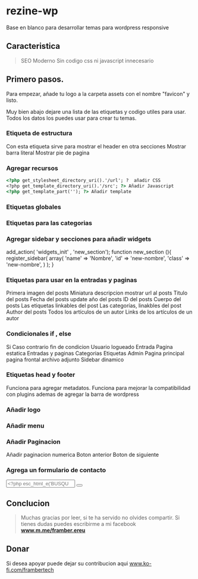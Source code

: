 # rezine-wp
Base en blanco para desarrollar temas para wordpress responsive
## Caracteristica

> SEO Moderno
> Sin codigo css ni javascript innecesario

## Primero pasos.

Para empezar, añade tu logo a la carpeta assets con el nombre "favicon" y listo.

Muy bien abajo dejare una lista de las etiquetas y codigo utiles para usar. Todos
los datos los puedes usar para crear tu temas.

### Etiqueta de estructura

<?php get_header(); ?> Con esta etiqueta sirve para mostrar el header en otra secciones
<?php get_sidebar(); ?> Mostrar barra literal
<?php get_footer(); ?> Mostrar pie de pagina

### Agregar recursos
```html
<?php get_stylesheet_directory_uri().'/url'; ?  añadir CSS
<?php get_template_directory_uri().'/src'; ?> Añadir Javascript
<?php get_template_part(''); ?> Añadir template
```

### Etiquetas globales

<?php echo esc_url(home_url('/'));?><!-- Url home -->
<?php echo get_option('home'); ?> <!-- url -->
<?php bloginfo( 'name' ); ?><!-- Name blog -->

### Etiquetas para las categorias

<?php single_cat_title(); ?> <!-- titulo de categorias -->
<?php echo category_description(); ?> <!-- descripcion -->

### Agregar sidebar y secciones para añadir widgets

add_action( 'widgets_init' , 'new_section');
function new_section (){
	register_sidebar( array(
    'name' => 'Nombre',
    'id' => 'new-nombre',
    'class' => 'new-nombre',
  ) );
}

<!-- Salida -->
<?php dynamic_sidebar('new-nombre'); ?>

### Etiquetas para usar en la entradas y paginas

<?php echo firs_image(); ?> Primera imagen del posts 
<?php the_post_thumbnail(); ?> Miniatura
<?php the_excerpt(); ?> descripcion
<?php echo get_the_excerpt(); ?> mostrar
<?php the_permalink(); ?> url al posts
<?php the_title(); ?> Titulo del posts
<?php echo get_the_date(); ?> Fecha del posts
<?php echo get_the_modified_date(); ?> update
<?php the_date()?> año del posts
<?php the_ID(); ?> ID del posts
<?php the_content(); ?> Cuerpo del posts
<?php the_tags(); ?>  Las etiquetas linkables del post 
<?php the_category() ?> Las categorías, linakbles del post
<?php the_author(); ?> Author del posts 
<?php the_author_posts(); ?>  Todos los artículos de un autor
<?php the_author_posts_link();?> Links de los artículos de un autor


### Condicionales if , else

<?php if() : ?> Si
<?php else : ?> Caso contrario
<?php endif; ?> fin de condicion

<?php if(is_user_logged_in()); ?> Usuario logueado
<?php if (is_single()); ?> Entrada
<?php if (is_page()); ?> Pagina estatica
<?php if (is_singular()); ?> Entradas y paginas
<?php if (is_category()); ?> Categorias
<?php if (is_tag()) ;?> Etiquetas
<?php if (is_admin()); ?> Admin
<?php if (is_home()); ?> Pagina principal 
<?php if (is_front_page()); ?> pagina frontal
<?php if(is_attachment()); ?> archivo adjunto
<?php if(is_dynamic_sidebar()): ?> Sidebar dinamico


### Etiquetas head y footer

<!-- Metatags wordpress -->
<?php wp_head(); ?> Funciona para agregar metadatos.

<!-- plugins-wp -->
<?php wp_footer(); ?> Funciona para mejorar la compatibilidad con plugins ademas de agregar la barra de wordpress

### Añadir logo

<!-- logo -->
<?php the_custom_logo(); ?>

### Añadir menu

<!-- menu -->
<?php wp_nav_menu() ?>

### Añadir Paginacion

<?php echo paginate_links(); ?> Añadir paginacion numerica
<?php previous_post_link(); ?> Boton anterior
<?php next_post_link(); ?> Boton de siguiente

### Agrega un formulario de contacto

<form class="search" method="get" action="<?php echo esc_url(home_url()); ?>">
<div role="search">
<input class="search-input" type="search" name="s" aria-label="Search site for:" placeholder="<?php esc_html_e('BUSQUEDA RAPIDA'); ?>">
<button class="search-submit" type="submit"><?php esc_html_e('Search'); ?></button>
  </div>
</form>

## Conclucion

> Muchas gracias por leer, si te ha servido no olvides compartir. Si tienes
dudas puedes escribirme a mi facebook **www.m.me/framber.ereu**


## Donar

Si desea apoyar puede dejar su contribucion aqui www.ko-fi.com/frambertech
